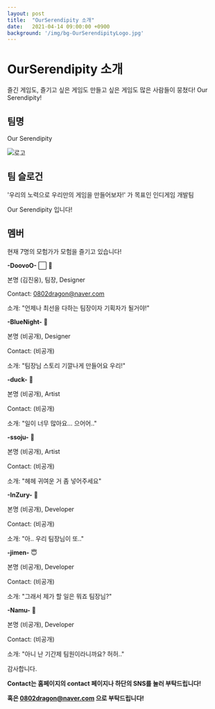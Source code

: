 ```yaml
---
layout: post
title:  "OurSerendipity 소개"
date:   2021-04-14 09:00:00 +0900
background: '/img/bg-OurSerendipityLogo.jpg'
---
```


# OurSerendipity 소개

즐긴 게임도, 즐기고 싶은 게임도 만들고 싶은 게임도 많은 사람들이 뭉쳤다! Our Serendipity!

## 팀명

Our Serendipity

![로고](https://github.com/KimJinWoong0802/blog/blob/main/img/bg-OurSerendipityLogo.jpg?raw=true)

## 팀 슬로건

'우리의 노력으로 우리만의 게임을 만들어보자!' 가 목표인 인디게임 개발팀

Our Serendipity 입니다!

## 멤버

현재 7명의 모험가가 모험을 즐기고 있습니다!

**-DoovoO-** ⬜ 🥄

본명 (김진웅), 팀장, Designer

Contact: 0802dragon@naver.com

소개: "언제나 최선을 다하는 팀장이자 기획자가 될거야!"

**-BlueNight-** 🌃

본명 (비공개), Designer

Contact: (비공개)

소개: "팀장님 스토리 기깔나게 만들어요 우리!"

**-duck-** 🦆

본명 (비공개), Artist

Contact: (비공개)

소개: "일이 너무 많아요... 으어어.."

**-ssoju-** 🍶

본명 (비공개), Artist

Contact: (비공개)

소개: "헤헤 귀여운 거 좀 넣어주세요"

**-InZury-** 🤔

본명 (비공개), Developer

Contact: (비공개)

소개: "아.. 우리 팀장님이 또.."

**-jimen-** 😇

본명 (비공개), Developer

Contact: (비공개)

소개: "그래서 제가 할 일은 뭐죠 팀장님?"

**-Namu-** 🌳

본명 (비공개), Developer

Contact: (비공개)

소개: "아니 난 기간제 팀원이라니까요? 허허.."

감사합니다.

**Contact는 홈페이지의 contact 페이지나 하단의 SNS를 눌러 부탁드립니다!**

**혹은 0802dragon@naver.com 으로 부탁드립니다!**